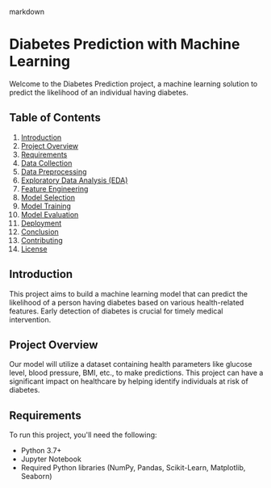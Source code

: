 markdown
# Diabetes Prediction with Machine Learning

Welcome to the Diabetes Prediction project, a machine learning solution to predict the likelihood of an individual having diabetes.

## Table of Contents
1. [Introduction](#introduction)
2. [Project Overview](#project-overview)
3. [Requirements](#requirements)
4. [Data Collection](#data-collection)
5. [Data Preprocessing](#data-preprocessing)
6. [Exploratory Data Analysis (EDA)](#exploratory-data-analysis)
7. [Feature Engineering](#feature-engineering)
8. [Model Selection](#model-selection)
9. [Model Training](#model-training)
10. [Model Evaluation](#model-evaluation)
11. [Deployment](#deployment)
12. [Conclusion](#conclusion)
13. [Contributing](#contributing)
14. [License](#license)

## Introduction
This project aims to build a machine learning model that can predict the likelihood of a person having diabetes based on various health-related features. Early detection of diabetes is crucial for timely medical intervention.

## Project Overview
Our model will utilize a dataset containing health parameters like glucose level, blood pressure, BMI, etc., to make predictions. This project can have a significant impact on healthcare by helping identify individuals at risk of diabetes.

## Requirements
To run this project, you'll need the following:
- Python 3.7+
- Jupyter Notebook
- Required Python libraries (NumPy, Pandas, Scikit-Learn, Matplotlib, Seaborn)
